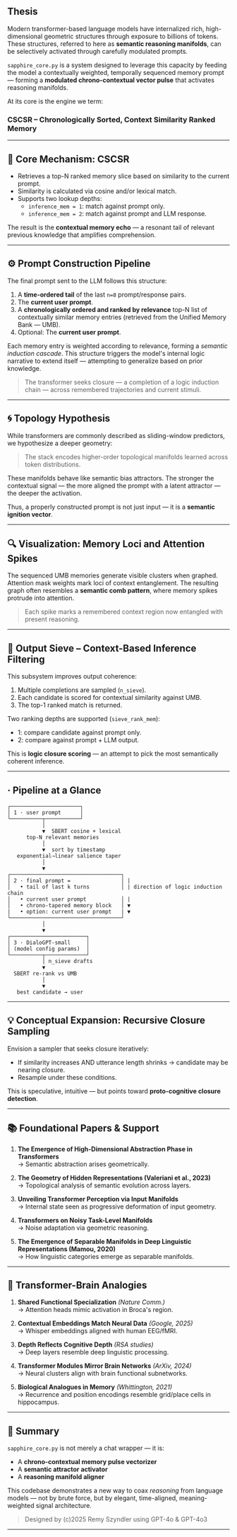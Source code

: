 
## Thesis

Modern transformer-based language models have internalized rich, high-dimensional geometric structures through exposure to billions of tokens. These structures, referred to here as **semantic reasoning manifolds**, can be selectively activated through carefully modulated prompts.

`sapphire_core.py` is a system designed to leverage this capacity by feeding the model a contextually weighted, temporally sequenced memory prompt — forming a **modulated chrono-contextual vector pulse** that activates reasoning manifolds.

At its core is the engine we term:

### **CSCSR** – Chronologically Sorted, Context Similarity Ranked Memory

---

## 🧠 Core Mechanism: CSCSR

- Retrieves a top-N ranked memory slice based on similarity to the current prompt.
- Similarity is calculated via cosine and/or lexical match.
- Supports two lookup depths:
  - `inference_mem = 1`: match against prompt only.
  - `inference_mem = 2`: match against prompt and LLM response.

The result is the **contextual memory echo** — a resonant tail of relevant previous knowledge that amplifies comprehension.

---

## ⚙️ Prompt Construction Pipeline

The final prompt sent to the LLM follows this structure:

1. A **time-ordered tail** of the last `n=8` prompt/response pairs.
2. The **current user prompt**.
3. A **chronologically ordered and ranked by relevance** top-N list of contextually similar memory entries (retrieved from the Unified Memory Bank — UMB).
4. Optional: The **current user prompt**.

Each memory entry is weighted according to relevance, forming a *semantic induction cascade*. This structure triggers the model's internal logic narrative to extend itself — attempting to generalize based on prior knowledge.

> The transformer seeks closure — a completion of a logic induction chain — across remembered trajectories and current stimuli.

---

## 🌀 Topology Hypothesis

While transformers are commonly described as sliding-window predictors, we hypothesize a deeper geometry:

> The stack encodes higher-order topological manifolds learned across token distributions.

These manifolds behave like semantic bias attractors. The stronger the contextual signal — the more aligned the prompt with a latent attractor — the deeper the activation.

Thus, a properly constructed prompt is not just input — it is a **semantic ignition vector**.

---

## 🔍 Visualization: Memory Loci and Attention Spikes

The sequenced UMB memories generate visible clusters when graphed. Attention mask weights mark loci of context entanglement. The resulting graph often resembles a **semantic comb pattern**, where memory spikes protrude into attention.

> Each spike marks a remembered context region now entangled with present reasoning.

---

## 🧪 Output Sieve – Context-Based Inference Filtering

This subsystem improves output coherence:

1. Multiple completions are sampled (`n_sieve`).
2. Each candidate is scored for contextual similarity against UMB.
3. The top-1 ranked match is returned.

Two ranking depths are supported (`sieve_rank_mem`):

- 1: compare candidate against prompt only.
- 2: compare against prompt + LLM output.

This is **logic closure scoring** — an attempt to pick the most semantically coherent inference.

---
## · Pipeline at a Glance

```text
┌──────────────────────┐
│ 1 · user prompt      │
└──────────┬───────────┘
           │
           ▼  SBERT cosine + lexical
      top-N relevant memories
           │
           ▼  sort by timestamp
   exponential⇢linear salience taper
           │
           ▼
┌───────────────────────────────────┐
│ 2 · final prompt =                │ |
│   • tail of last k turns          │ | direction of logic induction chain
│   • current user prompt           │ | 
│   • chrono-tapered memory block   │ ▼
|   • option: current user prompt   | ▼
└───────────────────────────────────┘
           │
           ▼
┌────────────────────────┐
│ 3 · DialoGPT-small     │
│ (model config params)  │
└──────────┬─────────────┘
           │ n_sieve drafts
           ▼
  SBERT re-rank vs UMB
           │
           ▼
   best candidate → user
```
---

## 💡 Conceptual Expansion: Recursive Closure Sampling

Envision a sampler that seeks closure iteratively:

- If similarity increases AND utterance length shrinks → candidate may be nearing closure.
- Resample under these conditions.

This is speculative, intuitive — but points toward **proto-cognitive closure detection**.

---

## 📚 Foundational Papers & Support

1. **The Emergence of High-Dimensional Abstraction Phase in Transformers**\
   → Semantic abstraction arises geometrically.

2. **The Geometry of Hidden Representations (Valeriani et al., 2023)**\
   → Topological analysis of semantic evolution across layers.

3. **Unveiling Transformer Perception via Input Manifolds**\
   → Internal state seen as progressive deformation of input geometry.

4. **Transformers on Noisy Task-Level Manifolds**\
   → Noise adaptation via geometric reasoning.

5. **The Emergence of Separable Manifolds in Deep Linguistic Representations (Mamou, 2020)**\
   → How linguistic categories emerge as separable manifolds.

---

## 🧬 Transformer-Brain Analogies

1. **Shared Functional Specialization** *(Nature Comm.)*\
   → Attention heads mimic activation in Broca's region.

2. **Contextual Embeddings Match Neural Data** *(Google, 2025)*\
   → Whisper embeddings aligned with human EEG/fMRI.

3. **Depth Reflects Cognitive Depth** *(RSA studies)*\
   → Deep layers resemble deep linguistic processing.

4. **Transformer Modules Mirror Brain Networks** *(ArXiv, 2024)*\
   → Neural clusters align with brain functional subnetworks.

5. **Biological Analogues in Memory** *(Whittington, 2021)*\
   → Recurrence and position encodings resemble grid/place cells in hippocampus.

---

## 🧵 Summary

`sapphire_core.py` is not merely a chat wrapper — it is:

- A **chrono-contextual memory pulse vectorizer**
- A **semantic attractor activator**
- A **reasoning manifold aligner**

This codebase demonstrates a new way to coax *reasoning* from language models — not by brute force, but by elegant, time-aligned, meaning-weighted signal architecture.

> Designed by (c)2025 Remy Szyndler using GPT-4o & GPT-4o3

---

